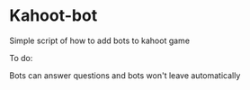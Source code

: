 # Kahoot-bot
Simple script of how to add bots to kahoot game


To do:

Bots can answer questions and bots won't leave automatically
